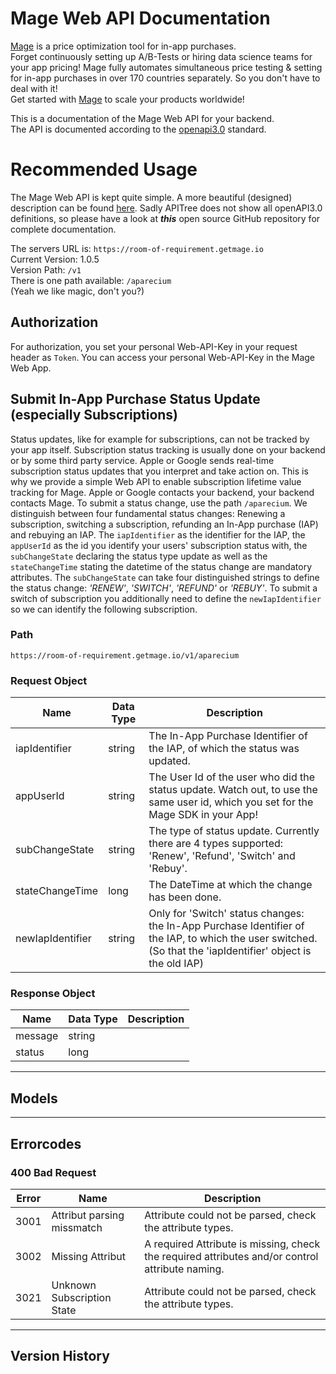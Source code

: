 # Mage Web API Documentation
[Mage](https://www.getmage.io/) is a price optimization tool for in-app purchases.<br>
Forget continuously setting up A/B-Tests or hiring data science teams for your app pricing! Mage fully automates simultaneous price testing & setting for in-app purchases in over 170 countries separately. So you don't have to deal with it!<br>
Get started with [Mage](https://www.getmage.io/) to scale your products worldwide!

This is a documentation of the Mage Web API for your backend.<br>
The API is documented according to the [openapi3.0](https://github.com/OAI/OpenAPI-Specification/blob/master/versions/3.0.0.md) standard.

# Recommended Usage
The Mage Web API is kept quite simple. A more beautiful (designed) description can be found [here](https://hub.apitree.com/FlyingLasagna/privatecheck/). Sadly APITree does not show all openAPI3.0 definitions, so please have a look at ***this*** open source GitHub repository for complete documentation.

The servers URL is: `https://room-of-requirement.getmage.io`<br>
Current Version: 1.0.5<br>
Version Path: `/v1`<br>
There is one path available: `/aparecium`<br>
(Yeah we like magic, don't you?)<br>

## Authorization
For authorization, you set your personal Web-API-Key in your request header as `Token`.
You can access your personal Web-API-Key in the Mage Web App.

## Submit In-App Purchase Status Update (especially Subscriptions)
Status updates, like for example for subscriptions, can not be tracked by your app itself. Subscription status tracking is usually done on your backend or by some third party service. Apple or Google sends real-time subscription status updates that you interpret and take action on. This is why we provide a simple Web API to enable subscription lifetime value tracking for Mage. Apple or Google contacts your backend, your backend contacts Mage.
To submit a status change, use the path `/aparecium`. We distinguish between four fundamental status changes: Renewing a subscription, switching a subscription, refunding an In-App purchase (IAP) and rebuying an IAP. The `iapIdentifier` as the identifier for the IAP, the `appUserId` as the id you identify your users' subscription status with, the `subChangeState` declaring the status type update as well as the `stateChangeTime` stating the datetime of the status change are mandatory attributes. The `subChangeState` can take four distinguished strings to define the status change: *'RENEW'*, *'SWITCH'*, *'REFUND'* or *'REBUY'*. To submit a switch of subscription you additionally need to define the `newIapIdentifier` so we can identify the following subscription.

### Path
`https://room-of-requirement.getmage.io/v1/aparecium`

### Request Object
|Name     |Data Type    |Description    |
|---  |---  |---  |
|iapIdentifier      |string  |The In-App Purchase Identifier of the IAP, of which the status was updated.    |
|appUserId          |string  |The User Id of the user who did the status update. Watch out, to use the same user id, which you set for the Mage SDK in your App!     |
|subChangeState     |string  |The type of status update. Currently there are 4 types supported: 'Renew', 'Refund', 'Switch' and 'Rebuy'.     |
|stateChangeTime    |long	   |The DateTime at which the change has been done.     |
|newIapIdentifier   |string  |Only for 'Switch' status changes: the In-App Purchase Identifier of the IAP, to which the user switched. (So that the 'iapIdentifier' object is the old IAP)     |

### Response Object
|Name     |Data Type    |Description    |
|---  |---  |---  |
|message        |string    |     |
|status         |long      |     |

---

## Models

---

## Errorcodes
### 400 Bad Request
|Error     |Name     |Description    |
|---  |---  |---  |
|3001      |Attribut parsing missmatch      |Attribute could not be parsed, check the attribute types.     |
|3002      |Missing Attribut      					|A required Attribute is missing, check the required attributes and/or control attribute naming.     |
|3021      |Unknown Subscription State      |Attribute could not be parsed, check the attribute types.     |

---

## Version History
